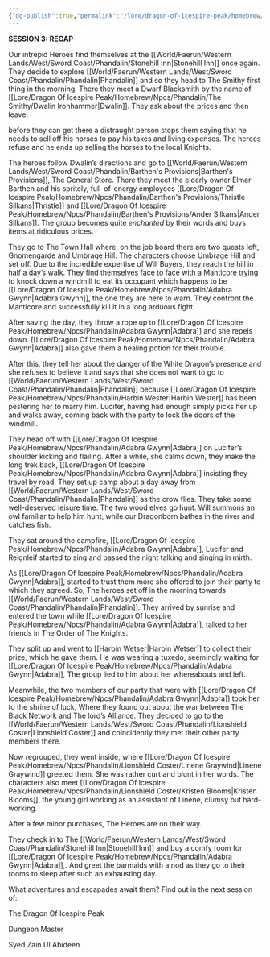 ```yaml
---
{"dg-publish":true,"permalink":"/lore/dragon-of-icespire-peak/homebrew/session-recaps/session-3-recap/"}
---
```


**SESSION 3: RECAP**

Our intrepid Heroes find themselves at the [[World/Faerun/Western Lands/West/Sword Coast/Phandalin/Stonehill Inn\|Stonehill Inn]] once again. They decide to explore [[World/Faerun/Western Lands/West/Sword Coast/Phandalin/Phandalin\|Phandalin]] and so they head to The Smithy first thing in the morning. There they meet a Dwarf Blacksmith by the name of [[Lore/Dragon Of Icespire Peak/Homebrew/Npcs/Phandalin/The Smithy/Dwalin Ironhammer\|Dwalin]]. They ask about the prices and then leave.

before they can get there a distraught person stops them saying that he needs to sell off his horses to pay his taxes and living expenses. The heroes refuse and he ends up selling the horses to the local Knights.

The heroes follow Dwalin’s directions and go to [[World/Faerun/Western Lands/West/Sword Coast/Phandalin/Barthen's Provisions\|Barthen's Provisions]], The General Store. There they meet the elderly owner Elmar Barthen and his spritely, full-of-energy employees [[Lore/Dragon Of Icespire Peak/Homebrew/Npcs/Phandalin/Barthen's Provisions/Thristle Silkans\|Thristle]] and [[Lore/Dragon Of Icespire Peak/Homebrew/Npcs/Phandalin/Barthen's Provisions/Ander Silkans\|Ander Silkans]]. The group becomes quite _enchanted_ by their words and buys items at ridiculous prices.

They go to The Town Hall where, on the job board there are two quests left, Gnomengarde and Umbrage Hill. The characters choose Umbrage Hill and set off. Due to the incredible expertise of Will Buyers, they reach the hill in half a day’s walk. They find themselves face to face with a Manticore trying to knock down a windmill to eat its occupant which happens to be [[Lore/Dragon Of Icespire Peak/Homebrew/Npcs/Phandalin/Adabra Gwynn\|Adabra Gwynn]], the one they are here to warn. They confront the Manticore and successfully kill it in a long arduous fight.

After saving the day, they throw a rope up to [[Lore/Dragon Of Icespire Peak/Homebrew/Npcs/Phandalin/Adabra Gwynn\|Adabra]] and she repels down. [[Lore/Dragon Of Icespire Peak/Homebrew/Npcs/Phandalin/Adabra Gwynn\|Adabra]] also gave them a healing potion for their trouble.

After this, they tell her about the danger of the White Dragon’s presence and she refuses to believe it and says that she does not want to go to [[World/Faerun/Western Lands/West/Sword Coast/Phandalin/Phandalin\|Phandalin]] because [[Lore/Dragon Of Icespire Peak/Homebrew/Npcs/Phandalin/Harbin Wester\|Harbin Wester]] has been pestering her to marry him. Lucifer, having had enough simply picks her up and walks away, coming back with the party to lock the doors of the windmill.

They head off with [[Lore/Dragon Of Icespire Peak/Homebrew/Npcs/Phandalin/Adabra Gwynn\|Adabra]] on Lucifer’s shoulder kicking and flailing. After a while, she calms down, they make the long trek back, [[Lore/Dragon Of Icespire Peak/Homebrew/Npcs/Phandalin/Adabra Gwynn\|Adabra]] insisting they travel by road. They set up camp about a day away from [[World/Faerun/Western Lands/West/Sword Coast/Phandalin/Phandalin\|Phandalin]] as the crow flies. They take some well-deserved leisure time. The two wood elves go hunt. Will summons an owl familiar to help him hunt, while our Dragonborn bathes in the river and catches fish.

They sat around the campfire, [[Lore/Dragon Of Icespire Peak/Homebrew/Npcs/Phandalin/Adabra Gwynn\|Adabra]], Lucifer and Reignleif started to sing and passed the night talking and singing in mirth.

As [[Lore/Dragon Of Icespire Peak/Homebrew/Npcs/Phandalin/Adabra Gwynn\|Adabra]], started to trust them more she offered to join their party to which they agreed. So, The heroes set off in the morning towards [[World/Faerun/Western Lands/West/Sword Coast/Phandalin/Phandalin\|Phandalin]]. They arrived by sunrise and entered the town while [[Lore/Dragon Of Icespire Peak/Homebrew/Npcs/Phandalin/Adabra Gwynn\|Adabra]], talked to her friends in The Order of The Knights.

They split up and went to [[Harbin Wetser\|Harbin Wetser]] to collect their prize, which he gave them. He was wearing a tuxedo, seemingly waiting for [[Lore/Dragon Of Icespire Peak/Homebrew/Npcs/Phandalin/Adabra Gwynn\|Adabra]], The group lied to him about her whereabouts and left.

Meanwhile, the two members of our party that were with [[Lore/Dragon Of Icespire Peak/Homebrew/Npcs/Phandalin/Adabra Gwynn\|Adabra]] took her to the shrine of luck, Where they found out about the war between The Black Network and The lord’s Alliance. They decided to go to the [[World/Faerun/Western Lands/West/Sword Coast/Phandalin/Lionshield Coster\|Lionshield Coster]] and coincidently they met their other party members there.

Now regrouped, they went inside, where [[Lore/Dragon Of Icespire Peak/Homebrew/Npcs/Phandalin/Lionshield Coster/Linene Graywind\|Linene Graywind]] greeted them. She was rather curt and blunt in her words. The characters also meet [[Lore/Dragon Of Icespire Peak/Homebrew/Npcs/Phandalin/Lionshield Coster/Kristen Blooms\|Kristen Blooms]], the young girl working as an assistant of Linene, clumsy but hard-working.

After a few minor purchases, The Heroes are on their way.

They check in to The [[World/Faerun/Western Lands/West/Sword Coast/Phandalin/Stonehill Inn\|Stonehill Inn]] and buy a comfy room for [[Lore/Dragon Of Icespire Peak/Homebrew/Npcs/Phandalin/Adabra Gwynn\|Adabra]],. And greet the barmaids with a nod as they go to their rooms to sleep after such an exhausting day.

What adventures and escapades await them? Find out in the next session of:

The Dragon Of Icespire Peak

Dungeon Master

Syed Zain Ul Abideen